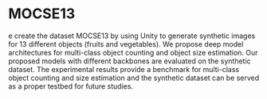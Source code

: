 # MOCSE13
e create the dataset MOCSE13 by using Unity to generate synthetic images for 13 different objects (fruits and vegetables). We propose deep model architectures for multi-class object counting and object size estimation. Our proposed models with different backbones are evaluated on the synthetic dataset. The experimental results provide a benchmark for multi-class object counting and size estimation and the synthetic dataset can be served as a proper testbed for future studies.
